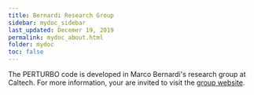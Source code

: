 ```yaml
---
title: Bernardi Research Group
sidebar: mydoc_sidebar
last_updated: Decemer 19, 2019
permalink: mydoc_about.html
folder: mydoc
toc: false
---
```


The PERTURBO code is developed in Marco Bernardi's research group at Caltech. For more information, your are invited to visit the [group website](http://bernardi.caltech.edu).
